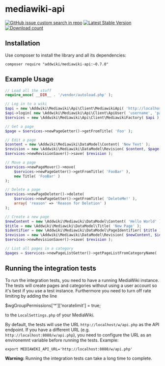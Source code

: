 # mediawiki-api

[![GitHub issue custom search in repo](https://img.shields.io/github/issues-search/addwiki/addwiki?label=issues&query=is%3Aissue%20is%3Aopen%20%5Bmediawiki-api%5D)](https://github.com/addwiki/addwiki/issues?q=is%3Aissue+is%3Aopen+%5Bmediawiki-api%5D+)
[![Latest Stable Version](https://poser.pugx.org/addwiki/mediawiki-api/version.png)](https://packagist.org/packages/addwiki/mediawiki-api)
[![Download count](https://poser.pugx.org/addwiki/mediawiki-api/d/total.png)](https://packagist.org/packages/addwiki/mediawiki-api)

## Installation

Use composer to install the library and all its dependencies:

    composer require "addwiki/mediawiki-api:~0.7.0"

## Example Usage

```php
// Load all the stuff
require_once( __DIR__ . '/vendor/autoload.php' );

// Log in to a wiki
$api = new \Addwiki\Mediawiki\Api\Client\MediawikiApi( 'http://localhost/w/api.php' );
$api->login( new \Addwiki\Mediawiki\Api\Client\ApiUser( 'username', 'password' ) );
$services = new \Addwiki\Mediawiki\Api\Client\MediawikiFactory( $api );

// Get a page
$page = $services->newPageGetter()->getFromTitle( 'Foo' );

// Edit a page
$content = new \Addwiki\Mediawiki\DataModel\Content( 'New Text' );
$revision = new \Addwiki\Mediawiki\DataModel\Revision( $content, $page->getPageIdentifier() );
$services->newRevisionSaver()->save( $revision );

// Move a page
$services->newPageMover()->move(
	$services->newPageGetter()->getFromTitle( 'FooBar' ),
	new Title( 'FooBar' )
);

// Delete a page
$services->newPageDeleter()->delete(
	$services->newPageGetter()->getFromTitle( 'DeleteMe!' ),
	array( 'reason' => 'Reason for Deletion' )
);

// Create a new page
$newContent = new \Addwiki\Mediawiki\DataModel\Content( 'Hello World' );
$title = new \Addwiki\Mediawiki\DataModel\Title( 'New Page' );
$identifier = new \Addwiki\Mediawiki\DataModel\PageIdentifier( $title );
$revision = new \Addwiki\Mediawiki\DataModel\Revision( $newContent, $identifier );
$services->newRevisionSaver()->save( $revision );

// List all pages in a category
$pages = $services->newPageListGetter()->getPageListFromCategoryName( 'Category:Cat name' );
```

## Running the integration tests

To run the integration tests, you need to have a running MediaWiki instance. The tests will create pages and categories without using a user account so it's best if you use a test instance. Furthermore you need to turn off rate limiting by adding the line

   $wgGroupPermissions['*']['noratelimit'] = true;

to the `LocalSettings.php` of your MediaWiki.

By default, the tests will use the URL `http://localhost/w/api.php` as the API endpoint. If you have a different URL (e.g. `http://localhost:8080/w/api.php`), you need to configure the URL as an environemnt variable before running the tests. Example:

    export MEDIAWIKI_API_URL='http://localhost:8080/w/api.php'

**Warning:** Running the integration tests can take a long time to complete.
